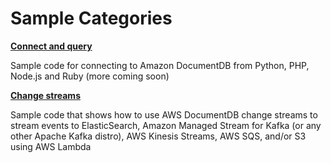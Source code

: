 # Sample Categories

__[Connect and query](https://github.com/aws-samples/amazon-documentdb-samples/tree/master/samples/connect-and-query)__

Sample code for connecting to Amazon DocumentDB from Python, PHP, Node.js and Ruby (more coming soon)

__[Change streams](https://github.com/aws-samples/amazon-documentdb-samples/tree/master/samples/change-streams)__

Sample code that shows how to use AWS DocumentDB change streams to stream events to ElasticSearch, Amazon Managed Stream for Kafka (or any other Apache Kafka distro), AWS Kinesis Streams, AWS SQS, and/or S3 using AWS Lambda
